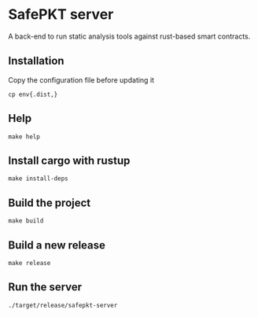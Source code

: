 # SafePKT server

A back-end to run static analysis tools against rust-based smart contracts.

## Installation

Copy the configuration file before updating it

```shell
cp env{.dist,}
```

## Help

```shell
make help
```

## Install cargo with rustup

```shell
make install-deps
```

## Build the project

```shell
make build
```

## Build a new release

```shell
make release
```

## Run the server

```shell
./target/release/safepkt-server
```